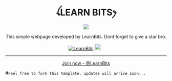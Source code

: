 <h1 align="center">ꪶLEARN BITSꫂ<br></h1>
<p align="center"> <img src="https://telegra.ph/file/96a6b564d2b2236d67809.jpg"/></p>
<p align="center">This simple webpage developed by LearnBits. Dont forget to give a star bro.</p>



<p align="center"><a href="https://github.com/LearnBitsTele/LearnBitsTele.github.io"><img title="LearnBits" src="https://img.shields.io/badge/Author-Ddraig Welsh-red?v=103"></a> <a href="https://github.com/DGXeon/CheemsBot-MD/graphs/commit-activity"><img height="20" src="https://img.shields.io/badge/Maintained%3F-yes-green.svg"></a>&nbsp;&nbsp;</p><p align='center'> </p> 

----


<p align="center"><a href="https://t.me/Learn Bits"> Join now - @LearnBits </a></p>

 #`Feel free to fork this template. updates will arrive soon...`

